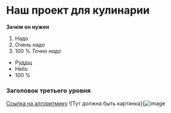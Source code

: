 # Наш проект для кулинарии
**Зачем он нужен**
1. Надо
2. Очень надо
3. 100 %
*Точно надо*
* Руддщ
* Hello
* 100 %
### Заголовок третьего уровня
[Ссылка на алгоритмику](https://learn.algoritmika.org)
![Тут должна быть картинка](![image](https://github.com/idk-dev-ru/FrontendProject/assets/147587552/c2702e30-55b5-4b2a-8194-9dcebcaf9f57)
